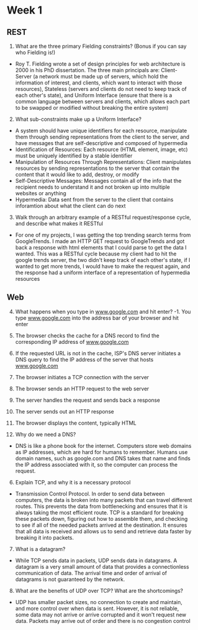 # Week 1
## REST

1. What are the three primary Fielding constraints? (Bonus if you can say who Fielding is!)
- Roy T. Fielding wrote a set of design principles for web architecture is 2000 in his PhD dissertation. The three main principals are: 
Client-Server (a network must be made up of servers, which hold the information of interest, and clients, which want to interact with those resources), 
Stateless (servers and clients do not need to keep track of each other's state), and 
Uniform Interface (ensure that there is a common language between servers and clients, which allows each part to be swapped or modified without breaking the entire system)

2. What sub-constraints make up a Uniform Interface?
- A system should have unique identifiers for each resource, manipulate them through sending representations from the client to the server, and have messages that are self-descriptive and composed of hypermedia
- Identification of Resources: Each resource (HTML element, image, etc) must be uniquely identified by a stable identifier
- Manipulation of Resources Through Representations: Client manipulates resources by sending representations to the server that contain the content that it would like to add, destroy, or modify
- Self-Descriptive Messages: Messages contain all of the info that the recipient needs to understand it and not broken up into multiple websites or anything
- Hypermedia: Data sent from the server to the client that contains inforamtion about what the client can do next

3. Walk through an arbitrary example of a RESTful request/response cycle, and describe what makes it RESTful
- For one of my projects, I was getting the top trending search terms from GoogleTrends. I made an HTTP GET request to GoogleTrends and got back a response with html elements that I could parse to get the data I wanted. This was a RESTful cycle because my client had to hit the google trends server, the two didn't keep track of each other's state, if I wanted to get more trends, I would have to make the request again, and the response had a uniform interface of a representation of hypermedia resources

## Web

4. What happens when you type in www.google.com and hit enter?
-1. You type www.google.com into the address bar of your browser and hit enter
2. The browser checks the cache for a DNS record to find the corresponding IP address of www.google.com
3. If the requested URL is not in the cache, ISP's DNS server initiates a DNS query to find the IP address of the server that hosts www.google.com
4. The browser initiates a TCP connection with the server
5. The browser sends an HTTP request to the web server
6. The server handles the request and sends back a response
7. The server sends out an HTTP response
8. The browser displays the content, typically HTML

5. Why do we need a DNS?
- DNS is like a phone book for the internet. Computers store web domains as IP addresses, which are hard for humans to remember. Humans use domain names, such as google.com and DNS takes that name and finds the IP address associated with it, so the computer can process the request.

6. Explain TCP, and why it is a necessary protocol
- Transmission Control Protocol. In order to send data between computers, the data is broken into many packets that can travel different routes. This prevents the data from bottlenecking and ensures that it is always taking the most efficient route. TCP is a standard for breaking these packets down, figuring out how to assemble them, and checking to see if all of the needed packets arrived at the destination. It ensures that all data is received and allows us to send and retrieve data faster by breaking it into packets.

7. What is a datagram?
- While TCP sends data in packets, UDP sends data in datagrams. A datagram is a very small amount of data that provides a connectionless communication of data. The arrival time and order of arrival of datagrams is not guaranteed by the network.

8. What are the benefits of UDP over TCP? What are the shortcomings?
- UDP has smaller packet sizes, no connection to create and maintain, and more control over when data is sent. However, it is not reliable, some data may not arrive or arrive corrupted and it won't request new data. Packets may arrive out of order and there is no congestion control